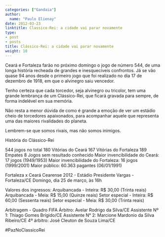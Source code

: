 ```yaml
---
categories: ["Gandaia"]
author:
  name: "Paulo Elienay"
date: 2012-03-23
linktitle: Classico-Rei: a cidade vai parar novamente
type:
- post
- posts
title: Clássico-Rei: a cidade vai parar novamente
weight: 10
---
```

Ceará e Fortaleza farão no próximo domingo o jogo de número 544, de uma longa história recheada de grandes e inesquecíveis confrontos. Já se vão quase 94 anos desde o primeiro jogo que foi realizado no dia 17 de dezembro de 1918, em que o alvinegro saiu vencedor.

Tenho certeza que cada torcedor, seja alvinegro ou tricolor, tem uma grande lembrança de um Clássico-Rei, que ficará gravada para sempre, de forma indelével em sua memória.

Não resta a menor dúvida de como é grande a emoção de ver um estádio cheio de torcedores apaixonados, para acompanhar aquele que representa uma das maiores rivalidades do planeta.

Lembrem-se que somos rivais, mas não somos inimigos.

História do Clássico-Rei

544 jogos no total
180 Vitórias do Ceará
167 Vitórias do Fortaleza
189 Empates
8 Jogos sem resultado conhecido
Maior invencibilidade do Ceará: 17 jogos (1949/1953)
Maior invencibilidade do Fortaleza: 16 jogos (1999/2001)
Maior público: 60.363 pagantes (06/01/1991)

Fortaleza x Ceará
Cearense 2012 - Estádio Presidente Vargas - Fortaleza/CE
Domingo, dia 25 de março, às 16h

Valores dos ingressos:
Arquibancada - Inteira: R$ 30,00 (Trinta reais)
Arquibancada - Meia: R$ 15,00 (Quinze reais)
Setor especial - Inteira: R$ 60,00 (Sessenta reais)
Setor especial - Meia: R$ 30,00 (Trinta reais)

Arbitragem - Quadro FIFA
Árbitro: Avelar Rodrigo da Silva/CE
Assistente Nº 1: Thiago Gomes Brígido/CE
Assistente N° 2: Marcione Mardonio da Silva Ribeiro/CE
4º árbitro: José Cleuton de Souza Lima/CE


#PazNoClassicoRei
